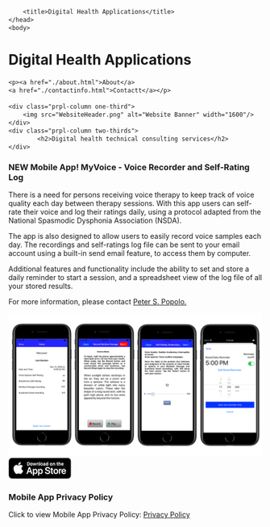 
<html>
	<head>
		<meta charset="UTF-8" />
		<meta name="viewport" content="width=device-width, initial-scale=1, maximum-scale=1, user-scalable=no" />
		<meta http-equiv="X-UA-Compatible" content="IE=edge" />


		<title>Digital Health Applications</title>
	</head>
	<body>


<div class="prpl-row">
	<div class="prpl-column two-thirds">
			<h1>Digital Health Applications</h1>
	</div>
	
	<p><a href="./about.html">About</a>
	<a href="./contactinfo.html">Contactt</a></p>
	
	<div class="prpl-column one-third">
		<img src="WebsiteHeader.png" alt="Website Banner" width="1600"/>		
	</div>
	<div class="prpl-column two-thirds">
			<h2>Digital health technical consulting services</h2>
	</div>
</div>

<div id="New App Announcement"><h3>NEW Mobile App! MyVoice - Voice Recorder and Self-Rating Log</h3>

<p class="summary">

<p>There is a need for persons receiving voice therapy to keep track of voice quality each day between therapy sessions. With this app users can self-rate their voice and log their ratings daily, using a protocol adapted from the National Spasmodic Dysphonia Association (NSDA).</p> 

<p>The app is also designed to allow users to easily record voice samples each day. The recordings and self-ratings log file can be sent to your email account using a built-in send email feature, to access them by computer.</p>

<p>Additional features and functionality include the ability to set and store a daily reminder to start a session,  and a spreadsheet view of the log file of all your stored  results.</p>

<p>For more information, please contact <a href = "mailto:peterpopolo@gmail.com?subject=Contact">Peter S. Popolo.</a></p>

<p class="summary">

<div class="prpl-row">
	<div class="prpl-column one-third">
		<img src="Screens4.png" alt="App Screen Shots">
	</div>
	<div class="prpl-column one-third">
		<a href = "https://apps.apple.com/us/app/myvoice-self-rating-log/			id1548589082">
		<img src="AppStoreBadge_small.png" alt="App Screen Shots"></a>
	</div>


<div id="ResearchProject"><h3>Mobile App Privacy Policy</h3>

<p class="summary">Click to view Mobile App Privacy Policy: <a href="privacy.pdf">Privacy Policy</a>








